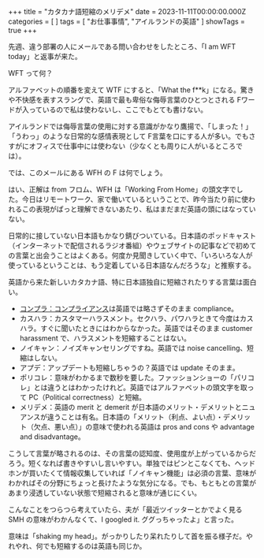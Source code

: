 +++
title = "カタカナ語短縮のメリデメ"
date = 2023-11-11T00:00:00.000Z
categories = [ ]
tags = [ "お仕事事情", "アイルランドの英語" ]
showTags = true
+++

先週、違う部署の人にメールである問い合わせをしたところ、「I am WFT today」と返事が来た。

<!--more-->

WFT って何？

アルファベットの順番を変えて WTF にすると、「What the f\*\*k」になる。驚きや不快感を表すスラングで、英語で最も卑俗な侮辱言葉のひとつとされる Fワードが入っているので私は使わないし、ここでもとても書けない。

アイルランドでは侮辱言葉の使用に対する意識がかなり鷹揚で、「しまった！」「うわっ」のような日常的な感情表現として F言葉を口にする人が多い。でもさすがにオフィスで仕事中には使わない（少なくとも周りに人がいるところでは）。

では、このメールにある WFH の F は何でしょう。

はい、正解は from フロム、WFH は「Working From Home」の頭文字でした。今日はリモートワーク、家で働いているということで、昨今当たり前に使われるこの表現がぱっと理解できないあたり、私はまだまだ英語の頭にはなっていない。

日常的に接していない日本語もかなり錆びついている。日本語のポッドキャスト（インターネットで配信されるラジオ番組）やウェブサイトの記事などで初めての言葉と出会うことはよくある。何度か見聞きしていく中で、「いろいろな人が使っているということは、もう定着している日本語なんだろうな」と推察する。

英語から来た新しいカタカナ語、特に日本語独自に短縮されたりする言葉は面白い。

* [コンプラ：コンプライアンス](https://www.riastra.com/2021/10/%E8%8B%B1%E8%AA%9E%E5%8C%96%E3%81%AE%E3%82%B3%E3%83%B3%E3%83%97%E3%83%A9%E3%82%A4%E3%82%A2%E3%83%B3%E3%82%B9/)は英語では略さずそのまま compliance。
* カスハラ：カスタマーハラスメント。セクハラ、パワハラときて今度はカスハラ。すぐに聞いたときにはわからなかった。英語ではそのまま customer harassment で、ハラスメントを短縮することはない。
* ノイキャン：ノイズキャンセリングですね。英語では noise cancelling、短縮はしない。
* アプデ：アップデートも短縮しちゃうの？英語では update そのまま。
* ポリコレ：意味がわかるまで数秒を要した。ファッションショーの「パリコレ」とは違うとはわかったけれど。英語ではアルファベットの頭文字を取って PC（Political correctness）と短縮。
* メリデメ：英語の merit と demerit が日本語のメリット・デメリットとニュアンスが違うことは有名。日本語の「メリット（利点、よい点）・デメリット（欠点、悪い点）」の意味で使われる英語は pros and cons や advantage and disadvantage。

こうして言葉が略されるのは、その言葉の認知度、使用度が上がっているからだろう。短くなれば書きやすいし言いやすい。単独ではピンとこなくても、ヘッドホンが買いたくて情報収集していれば「ノイキャン機能」は必須の言葉、意味がわかればその分野にちょっと長けたような気分になる。でも、もともとの言葉があまり浸透していない状態で短縮されると意味が通じにくい。

こんなことをつらつら考えていたら、夫が「最近ツイッターとかでよく見る SMH の意味がわかんなくて、I googled it. ググっちゃったよ」と言った。

意味は「shaking my head」。がっかりしたり呆れたりして首を振る様子だ。やれやれ、何でも短縮するのは英語も同じか。
